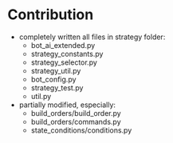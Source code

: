 # Contribution

- completely written all files in strategy folder:
	- bot_ai_extended.py
	- strategy_constants.py
	- strategy_selector.py
	- strategy_util.py
    - bot_config.py
    - strategy_test.py
    - util.py
- partially modified, especially:
	- build_orders/build_order.py
	- build_orders/commands.py
    - state_conditions/conditions.py